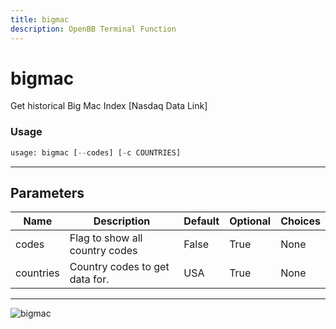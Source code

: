 ```yaml
---
title: bigmac
description: OpenBB Terminal Function
---
```


# bigmac

Get historical Big Mac Index [Nasdaq Data Link]

### Usage 
```python
usage: bigmac [--codes] [-c COUNTRIES]
```

---
## Parameters

| Name | Description | Default | Optional | Choices |
| ---- | ----------- | ------- | -------- | ------- |
| codes | Flag to show all country codes | False | True | None |
| countries | Country codes to get data for. | USA | True | None |


---
![bigmac](https://user-images.githubusercontent.com/46355364/158362967-8353fa50-2eb1-43b0-9cbb-bc3c3aec2e2a.png)

